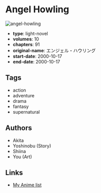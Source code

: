 # Angel Howling

![angel-howling](https://cdn.myanimelist.net/images/manga/2/162677.jpg)

-   **type**: light-novel
-   **volumes**: 10
-   **chapters**: 91
-   **original-name**: エンジェル・ハウリング
-   **start-date**: 2000-10-17
-   **end-date**: 2000-10-17

## Tags

-   action
-   adventure
-   drama
-   fantasy
-   supernatural

## Authors

-   Akita
-   Yoshinobu (Story)
-   Shiina
-   You (Art)

## Links

-   [My Anime list](https://myanimelist.net/manga/65677/Angel_Howling)
